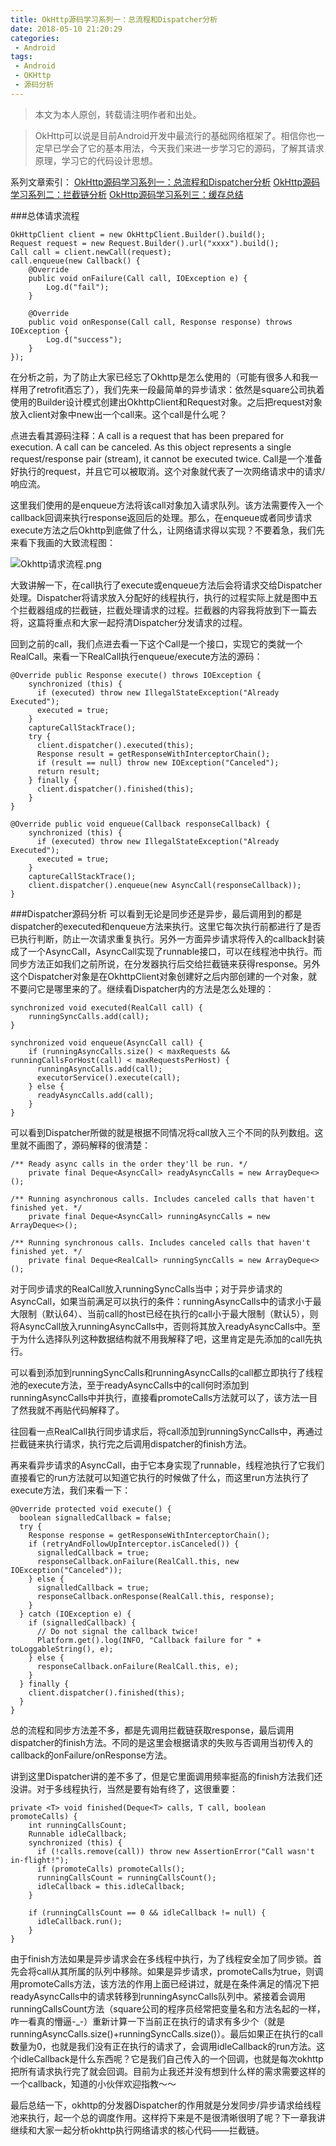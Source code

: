 ```yaml
---
title: OkHttp源码学习系列一：总流程和Dispatcher分析
date: 2018-05-10 21:20:29
categories:
 - Android
tags:
 - Android
 - OKHttp
 - 源码分析
---
```

> 本文为本人原创，转载请注明作者和出处。

> OkHttp可以说是目前Android开发中最流行的基础网络框架了。相信你也一定早已学会了它的基本用法，今天我们来进一步学习它的源码，了解其请求原理，学习它的代码设计思想。

系列文章索引：
[OkHttp源码学习系列一：总流程和Dispatcher分析](https://www.jianshu.com/p/425695e3ae03)
[OkHttp源码学习系列二：拦截链分析](https://www.jianshu.com/p/41a5d45085b4)
[OkHttp源码学习系列三：缓存总结](https://www.jianshu.com/p/8928f4b128f1)


###总体请求流程
```
OkHttpClient client = new OkHttpClient.Builder().build();
Request request = new Request.Builder().url("xxxx").build();
Call call = client.newCall(request);
call.enqueue(new Callback() {
    @Override
    public void onFailure(Call call, IOException e) {
        Log.d("fail");
    }

    @Override
    public void onResponse(Call call, Response response) throws IOException {
        Log.d("success");
    }
});
```
在分析之前，为了防止大家已经忘了Okhttp是怎么使用的（可能有很多人和我一样用了retrofit酒忘了），我们先来一段最简单的异步请求：依然是square公司执着使用的Builder设计模式创建出OkhttpClient和Request对象。之后把request对象放入client对象中new出一个call来。这个call是什么呢？
<!-- more -->

点进去看其源码注释：A call is a request that has been prepared for execution. A call can be canceled. As this object represents a single request/response pair (stream), it cannot be executed twice. Call是一个准备好执行的request，并且它可以被取消。这个对象就代表了一次网络请求中的请求/响应流。

这里我们使用的是enqueue方法将该call对象加入请求队列。该方法需要传入一个callback回调来执行response返回后的处理。那么，在enqueue或者同步请求execute方法之后Okhttp到底做了什么，让网络请求得以实现？不要着急，我们先来看下我画的大致流程图：

![Okhttp请求流程.png](https://upload-images.jianshu.io/upload_images/5586297-d1171c533068c051.png?imageMogr2/auto-orient/strip%7CimageView2/2/w/1240)

大致讲解一下，在call执行了execute或enqueue方法后会将请求交给Dispatcher处理。Dispatcher将请求放入分配好的线程执行，执行的过程实际上就是图中五个拦截器组成的拦截链，拦截处理请求的过程。拦截器的内容我将放到下一篇去将，这篇将重点和大家一起捋清Dispatcher分发请求的过程。

回到之前的call，我们点进去看一下这个Call是一个接口，实现它的类就一个RealCall。来看一下RealCall执行enqueue/execute方法的源码：

```
@Override public Response execute() throws IOException {
    synchronized (this) {
      if (executed) throw new IllegalStateException("Already Executed");
      executed = true;
    }
    captureCallStackTrace();
    try {
      client.dispatcher().executed(this);
      Response result = getResponseWithInterceptorChain();
      if (result == null) throw new IOException("Canceled");
      return result;
    } finally {
      client.dispatcher().finished(this);
    }
}
      
@Override public void enqueue(Callback responseCallback) {
    synchronized (this) {
      if (executed) throw new IllegalStateException("Already Executed");
      executed = true;
    }
    captureCallStackTrace();
    client.dispatcher().enqueue(new AsyncCall(responseCallback));
}
```

###Dispatcher源码分析
可以看到无论是同步还是异步，最后调用到的都是dispatcher的executed和enqueue方法来执行。这里它每次执行前都进行了是否已执行判断，防止一次请求重复执行。另外一方面异步请求将传入的callback封装成了一个AsyncCall，AsyncCall实现了runnable接口，可以在线程池中执行。而同步方法正如我们之前所说，在分发器执行后交给拦截链来获得response。另外这个Dispatcher对象是在OkhttpClient对象创建好之后内部创建的一个对象，就不要问它是哪里来的了。继续看Dispatcher内的方法是怎么处理的：

```
synchronized void executed(RealCall call) {
    runningSyncCalls.add(call);
}
      
synchronized void enqueue(AsyncCall call) {
    if (runningAsyncCalls.size() < maxRequests && runningCallsForHost(call) < maxRequestsPerHost) {
      runningAsyncCalls.add(call);
      executorService().execute(call);
    } else {
      readyAsyncCalls.add(call);
    }
}
```

可以看到Dispatcher所做的就是根据不同情况将call放入三个不同的队列数组。这里就不画图了，源码解释的很清楚：

```
/** Ready async calls in the order they'll be run. */
    private final Deque<AsyncCall> readyAsyncCalls = new ArrayDeque<>();

/** Running asynchronous calls. Includes canceled calls that haven't finished yet. */
    private final Deque<AsyncCall> runningAsyncCalls = new ArrayDeque<>();

/** Running synchronous calls. Includes canceled calls that haven't finished yet. */
    private final Deque<RealCall> runningSyncCalls = new ArrayDeque<>();
```

对于同步请求的RealCall放入runningSyncCalls当中；对于异步请求的AsyncCall，如果当前满足可以执行的条件：runningAsyncCalls中的请求小于最大限制（默认64）、当前call的host已经在执行的call小于最大限制（默认5），则将AsyncCall放入runningAsyncCalls中，否则将其放入readyAsyncCalls中。至于为什么选择队列这种数据结构就不用我解释了吧，这里肯定是先添加的call先执行。

可以看到添加到runningSyncCalls和runningAsyncCalls的call都立即执行了线程池的execute方法，至于readyAsyncCalls中的call何时添加到runningAsyncCalls中并执行，直接看promoteCalls方法就可以了，该方法一目了然我就不再贴代码解释了。

往回看一点RealCall执行同步请求后，将call添加到runningSyncCalls中，再通过拦截链来执行请求，执行完之后调用dispatcher的finish方法。

再来看异步请求的AsyncCall，由于它本身实现了runnable，线程池执行了它我们直接看它的run方法就可以知道它执行的时候做了什么，而这里run方法执行了execute方法，我们来看一下：

```
@Override protected void execute() {
  boolean signalledCallback = false;
  try {
    Response response = getResponseWithInterceptorChain();
    if (retryAndFollowUpInterceptor.isCanceled()) {
      signalledCallback = true;
      responseCallback.onFailure(RealCall.this, new IOException("Canceled"));
    } else {
      signalledCallback = true;
      responseCallback.onResponse(RealCall.this, response);
    }
  } catch (IOException e) {
    if (signalledCallback) {
      // Do not signal the callback twice!
      Platform.get().log(INFO, "Callback failure for " + toLoggableString(), e);
    } else {
      responseCallback.onFailure(RealCall.this, e);
    }
  } finally {
    client.dispatcher().finished(this);
  }
}
```

总的流程和同步方法差不多，都是先调用拦截链获取response，最后调用dispatcher的finish方法。不同的是这里会根据请求的失败与否调用当初传入的callback的onFailure/onResponse方法。

讲到这里Dispatcher讲的差不多了，但是它里面调用频率挺高的finish方法我们还没讲。对于多线程执行，当然是要有始有终了，这很重要：

```
private <T> void finished(Deque<T> calls, T call, boolean promoteCalls) {
    int runningCallsCount;
    Runnable idleCallback;
    synchronized (this) {
      if (!calls.remove(call)) throw new AssertionError("Call wasn't in-flight!");
      if (promoteCalls) promoteCalls();
      runningCallsCount = runningCallsCount();
      idleCallback = this.idleCallback;
    }
    
    if (runningCallsCount == 0 && idleCallback != null) {
      idleCallback.run();
    }
}
```

由于finish方法如果是异步请求会在多线程中执行，为了线程安全加了同步锁。首先会将call从其所属的队列中移除。如果是异步请求，promoteCalls为true，则调用promoteCalls方法，该方法的作用上面已经讲过，就是在条件满足的情况下把readyAsyncCalls中的请求转移到runningAsyncCalls队列中。紧接着会调用runningCallsCount方法（square公司的程序员经常把变量名和方法名起的一样，咋一看真的懵逼-_-）重新计算一下当前正在执行的请求有多少个（就是runningAsyncCalls.size()+runningSyncCalls.size()）。最后如果正在执行的call数量为0，也就是我们没有正在执行的请求了，会调用idleCallback的run方法。这个idleCallback是什么东西呢？它是我们自己传入的一个回调，也就是每次okhttp把所有请求执行完了就会回调。目前为止我还并没有想到什么样的需求需要这样的一个callback，知道的小伙伴欢迎指教～～

最后总结一下，okhttp的分发器Dispatcher的作用就是分发同步/异步请求给线程池来执行，起一个总的调度作用。这样捋下来是不是很清晰很明了呢？下一章我讲继续和大家一起分析okhttp执行网络请求的核心代码——拦截链。
